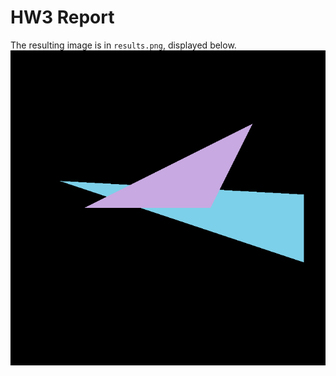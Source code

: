 # HW3 Report

The resulting image is in `results.png`, displayed below.
![results.png](./results.png)
